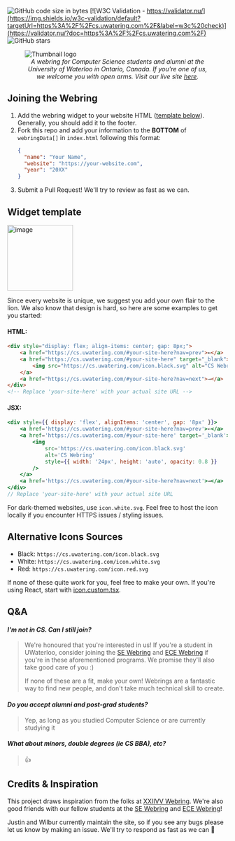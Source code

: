 ![GitHub code size in bytes](https://img.shields.io/github/languages/code-size/JusGu/uwatering.svg)
[![W3C Validation - https://validator.nu/](https://img.shields.io/w3c-validation/default?targetUrl=https%3A%2F%2Fcs.uwatering.com%2F&label=w3c%20check)](https://validator.nu/?doc=https%3A%2F%2Fcs.uwatering.com%2F)
![GitHub stars](https://img.shields.io/github/stars/JusGu/uwatering.svg?style=social)

<figure>
  <img src="./webAssets//og.png" alt="Thumbnail logo">
  <figcaption style="text-align: center; font-style: italic;">
    A webring for Computer Science students and alumni at the University of Waterloo in Ontario, Canada. If you're one of us, we welcome you with open arms. Visit our live site <a href="https://cs.uwatering.com">here</a>.
  </figcaption>
</figure>

## Joining the Webring

1. Add the webring widget to your website HTML ([template below](#widget-template)). Generally, you should add it to the footer.
2. Fork this repo and add your information to the **BOTTOM** of `webringData[]` in `index.html` following this format:
   ```json
   {
     "name": "Your Name",
     "website": "https://your-website.com",
     "year": "20XX"
   }
   ```
3. Submit a Pull Request! We'll try to review as fast as we can.

## Widget template

<img width="150" alt="image" src="https://github.com/user-attachments/assets/66c9e57a-c5ba-4426-b651-b9a37d74e198">

Since every website is unique, we suggest you add your own flair to the lion. We also know that design is hard, so here are some examples to get you started:

#### HTML:

```html
<div style="display: flex; align-items: center; gap: 8px;">
    <a href="https://cs.uwatering.com/#your-site-here?nav=prev">←</a>
    <a href="https://cs.uwatering.com/#your-site-here" target="_blank">
        <img src="https://cs.uwatering.com/icon.black.svg" alt="CS Webring" style="width: 24px; height: auto; opacity: 0.8;"/>
    </a>
    <a href="https://cs.uwatering.com/#your-site-here?nav=next">→</a>
</div>
<!-- Replace 'your-site-here' with your actual site URL -->
```

#### JSX:

```jsx
<div style={{ display: 'flex', alignItems: 'center', gap: '8px' }}>
    <a href='https://cs.uwatering.com/#your-site-here?nav=prev'>←</a>
    <a href='https://cs.uwatering.com/#your-site-here' target='_blank'>
        <img
            src='https://cs.uwatering.com/icon.black.svg'
            alt='CS Webring'
            style={{ width: '24px', height: 'auto', opacity: 0.8 }}
        />
    </a>
    <a href='https://cs.uwatering.com/#your-site-here?nav=next'>→</a>
</div>
// Replace 'your-site-here' with your actual site URL
```

For dark-themed websites, use `icon.white.svg`. Feel free to host the icon locally if you encounter HTTPS issues / styling issues.

## Alternative Icons Sources

- Black: `https://cs.uwatering.com/icon.black.svg`
- White: `https://cs.uwatering.com/icon.white.svg`
- Red: `https://cs.uwatering.com/icon.red.svg`

If none of these quite work for you, feel free to make your own. If you're using React, start with [icon.custom.tsx](./icon.custom.tsx).

## Q&A

#### _I'm not in CS. Can I still join?_

> We're honoured that you're interested in us! If you're a student in UWaterloo, consider joining the [SE Webring](https://se-webring.xyz/) and [ECE Webring](https://ece.engineering/) if you're in these aforementioned programs. We promise they'll also take good care of you :)
>
> If none of these are a fit, make your own! Webrings are a fantastic way to find new people, and don't take much technical skill to create.

#### _Do you accept alumni and post-grad students?_

> Yep, as long as you studied Computer Science or are currently studying it

#### _What about minors, double degrees (ie CS BBA), etc?_

> 👍

## Credits & Inspiration

This project draws inspiration from the folks at [XXIIVV Webring](https://webring.xxiivv.com/). We're also good friends with our fellow students at the [SE Webring](https://se-webring.xyz/) and [ECE Webring](https://ece.engineering/)!

Justin and Wilbur currently maintain the site, so if you see any bugs please let us know by making an issue. We'll try to respond as fast as we can 🤞
